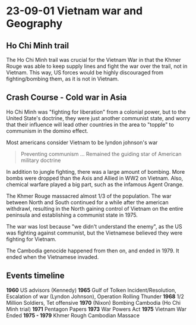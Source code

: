 23-09-01
Vietnam war and Geography
=====================================
Ho Chi Minh trail
------------------------------------

The Ho Chi Minh trail was crucial for the Vietnam War in that the Khmer Rouge was able to keep supply lines and fight the war over the trail, not in Vietnam. This way, US forces would be highly discouraged from fighting/bombing them, as it is not in Vietnam.

Crash Course - Cold war in Asia
------------------------

Ho Chi Minh was "fighting for liberation" from a colonial power, but to the United State's doctrine, they were just another communist state, and worry that their influence will lead other countries in the area to "topple" to communism in the domino effect.

Most americans consider Vietnam to be lyndon johnson's war

> Preventing communism ... Remained the guiding star of American military doctrine

In addition to jungle fighting, there was a large amount of bombing. More bombs were dropped than the Axis and Allied in WW2 on Vietnam. Also, chemical warfare played a big part, such as the infamous Agent Orange.

The Khmer Rouge massacred almost 1/3 of the population.
The war between North and South continued for a while after the american withdrawl, resulting in the North gaining control of Vietnam on the entire peninsula and establishing a communist state in 1975.

The war was lost because "we didn't understand the enemy", as the US was fighting against communist, but the Vietnamese believed they were fighting for Vietnam.

The Cambodia genocide happened from then on, and ended in 1979. It ended when the Vietnamese invaded.

Events timeline
---------

**1960** US advisors (Kennedy)
**1965** Gulf of Tolken Incident/Resolution, Escalation of war (Lyndon Johnson), Operation Rolling Thunder
**1968** 1/2 Million Soldiers, Tet offensive
**1970** (Nixon) Bombing Cambodia (Ho Chi Minh trial)
**1971** Pentagon Papers
**1973** War Powers Act
**1975** Vietnam War Ended
**1975 - 1979** Khmer Rough Cambodian Massace

